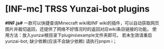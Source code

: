# [INF-mc] TRSS Yunzai-bot plugins

**#INF.js#**
一款可以快捷查询Minecraft wiki和INF wiki的插件，可以自动获取网页图片并裁切返回，还提供了网络不好情况时的返回对应wiki条目链接的功能。
使用方法：放入yunzai根目录下plugins\example文件夹即可。
若未生效请重启yunzai-bot;
缺少依赖(应该不会缺少依赖) 请执行pnpm i；
